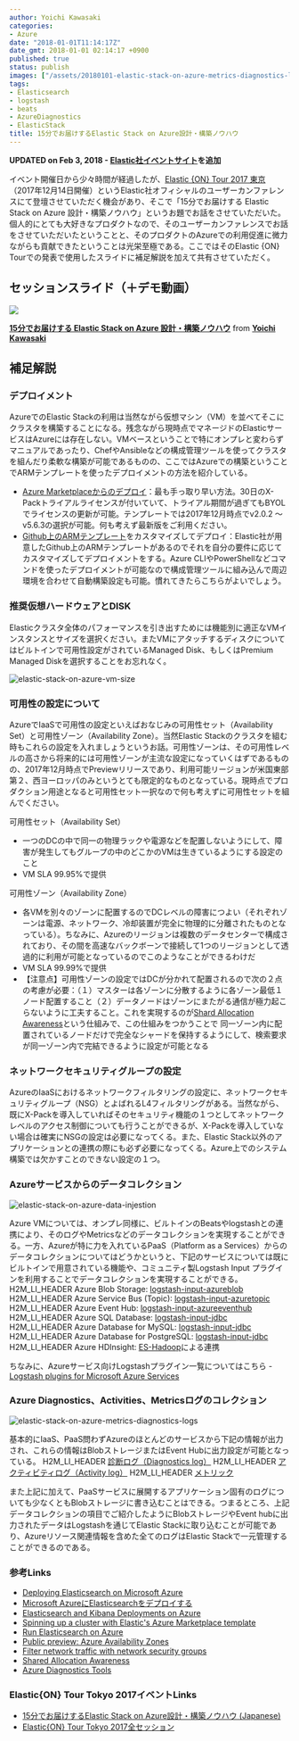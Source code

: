 ```yaml
---
author: Yoichi Kawasaki
categories:
- Azure
date: "2018-01-01T11:14:17Z"
date_gmt: 2018-01-01 02:14:17 +0900
published: true
status: publish
images: ["/assets/20180101-elastic-stack-on-azure-metrics-diagnostics-logs.jpg"]
tags:
- Elasticsearch
- logstash
- beats
- AzureDiagnostics
- ElasticStack
title: 15分でお届けするElastic Stack on Azure設計・構築ノウハウ
---
```


**UPDATED on Feb 3, 2018 - [Elastic社イベントサイト](https://www.elastic.co/elasticon/tour/2017/tokyo)を追加**

イベント開催日から少々時間が経過したが、[Elastic {ON} Tour 2017 東京](https://www.elastic.co/elasticon/tour/2017/tokyo)（2017年12月14日開催）というElastic社オフィシャルのユーザーカンファレンスにて登壇させていただく機会があり、そこで「15分でお届けする Elastic Stack on Azure 設計・構築ノウハウ」というお題でお話をさせていただいた。個人的にとても大好きなプロダクトなので、そのユーザーカンファレンスでお話をさせていただいたということと、そのプロダクトのAzureでの利用促進に微力ながらも貢献できたということは光栄至極である。ここではそのElastic {ON} Tourでの発表で使用したスライドに補足解説を加えて共有させていただく。

## セッションスライド（＋デモ動画）
[![](https://image.slidesharecdn.com/elasticontourmicrosoftv4-171226103730/95/15-elastic-stack-on-azure-1-638.jpg?cb=1514285111)](//www.slideshare.net/yokawasa/15-elastic-stack-on-azure-84976576)

**[15分でお届けする Elastic Stack on Azure 設計・構築ノウハウ](//www.slideshare.net/yokawasa/15-elastic-stack-on-azure-84976576)** from **[Yoichi Kawasaki](https://www.slideshare.net/yokawasa)**

## 補足解説

### デプロイメント

AzureでのElastic Stackの利用は当然ながら仮想マシン（VM）を並べてそこにクラスタを構築することになる。残念ながら現時点でマネージドのElasticサービスはAzureには存在しない。VMベースということで特にオンプレと変わらずマニュアルであったり、ChefやAnsibleなどの構成管理ツールを使ってクラスタを組んだり柔軟な構築が可能であるものの、ここではAzureでの構築ということでARMテンプレートを使ったデプロイメントの方法を紹介している。

- [Azure Marketplaceからのデプロイ](https://azuremarketplace.microsoft.com/ja-jp/marketplace/apps/elastic.elasticsearch)：最も手っ取り早い方法。30日のX-Packトライアルライセンスが付いていて、トライアル期間が過ぎてもBYOLでライセンスの更新が可能。テンプレートでは2017年12月時点でv2.0.2 〜 v5.6.3の選択が可能。何も考えず最新版をご利用ください。
- [Github上のARMテンプレート](https://github.com/elastic/azure-marketplace)をカスタマイズしてデプロイ：Elastic社が用意したGithub上のARMテンプレートがあるのでそれを自分の要件に応じてカスタマイズしてデプロイメントをする。Azure CLIやPowerShellなどコマンドを使ったデプロイメントが可能なので構成管理ツールに組み込んで周辺環境を合わせて自動構築設定も可能。慣れてきたらこちらがよいでしょう。

### 推奨仮想ハードウェアとDISK

Elasticクラスタ全体のパフォーマンスを引き出すためには機能別に適正なVMインスタンスとサイズを選択ください。またVMにアタッチするディスクについてはビルトインで可用性設定がされているManaged Disk、もしくはPremium Managed Diskを選択することをお忘れなく。

![elastic-stack-on-azure-vm-size](/assets/20180101-elastic-stack-on-azure-vm-size.jpg)

### 可用性の設定について

AzureでIaaSで可用性の設定といえばおなじみの可用性セット（Availability Set）と可用性ゾーン（Availability Zone）。当然Elastic Stackのクラスタを組む時もこれらの設定を入れましょうというお話。可用性ゾーンは、その可用性レベルの高さから将来的には可用性ゾーンが主流な設定になっていくはずであるものの、2017年12月時点でPreviewリリースであり、利用可能リージョンが米国東部第２、西ヨーロッパのみというとても限定的なものとなっている。現時点でプロダクション用途となると可用性セット一択なので何も考えずに可用性セットを組んでください。

可用性セット（Availability Set）

- 一つのDCの中で同一の物理ラックや電源などを配置しないようにして、障害が発生してもグループの中のどこかのVMは生きているようにする設定のこと
- VM SLA 99.95%で提供

可用性ゾーン（Availability Zone）

- 各VMを別々のゾーンに配置するのでDCレベルの障害につよい（それぞれゾーンは電源、ネットワーク、冷却装置が完全に物理的に分離されたものとなっている）。ちなみに、Azureのリージョンは複数のデータセンターで構成されており、その間を高速なバックボーンで接続して1つのリージョンとして透過的に利用が可能となっているのでこのようなことができるわけだ
- VM SLA 99.99%で提供
- 【注意点】可用性ゾーンの設定ではDCが分かれて配置されるので次の２点の考慮が必要：（１）マスターは各ゾーンに分散するように各ゾーン最低１ノード配置すること（２）データノードはゾーンにまたがる通信が極力起こらないように工夫すること。これを実現するのが[Shard Allocation Awareness](https://www.elastic.co/guide/en/elasticsearch/reference/6.0/allocation-awareness.html)という仕組みで、この仕組みをつかうことで 同一ゾーン内に配置されているノードだけで完全なシャードを保持するようにして、検索要求が同一ゾーン内で完結できるように設定が可能となる

### ネットワークセキュリティグループの設定

AzureのIaaSにおけるネットワークフィルタリングの設定に、ネットワークセキュリティグループ（NSG）とよばれるL4フィルタリングがある。当然ながら、既にX-Packを導入していればそのセキュリティ機能の１つとしてネットワークレベルのアクセス制御についても行うことができるが、X-Packを導入していない場合は確実にNSGの設定は必要になってくる。また、Elastic Stack以外のアプリケーションとの連携の際にも必ず必要になってくる。Azure上でのシステム構築では欠かすことのできない設定の１つ。

### Azureサービスからのデータコレクション

![elastic-stack-on-azure-data-injestion](/assets/20180101-elastic-stack-on-azure-data-injestion.jpg)

Azure VMについては、オンプレ同様に、ビルトインのBeatsやlogstashとの連携により、そのログやMetricsなどのデータコレクションを実現することができる。一方、Azureが特に力を入れているPaaS（Platform as a Services）からのデータコレクションについてはどうかというと、下記のサービスについては既にビルトインで用意されている機能や、コミュニティ製Logstash Input プラグインを利用することでデータコレクションを実現することができる。
H2M_LI_HEADER Azure Blob Storage: [logstash-input-azureblob](https://github.com/Azure/azure-diagnostics-tools/tree/master/Logstash/logstash-input-azureblob)
H2M_LI_HEADER Azure Service Bus (Topic): [logstash-input-azuretopic](https://github.com/Azure/azure-diagnostics-tools/tree/master/Logstash/logstash-input-azuretopic)
H2M_LI_HEADER Azure Event Hub: [logstash-input-azureeventhub](https://github.com/Azure/azure-diagnostics-tools/tree/master/Logstash/logstash-input-azureeventhub)
H2M_LI_HEADER Azure SQL Database: [logstash-input-jdbc](https://www.elastic.co/guide/en/logstash/current/plugins-inputs-jdbc.html)
H2M_LI_HEADER Azure Database for MySQL: [logstash-input-jdbc](https://www.elastic.co/guide/en/logstash/current/plugins-inputs-jdbc.html)
H2M_LI_HEADER Azure Database for PostgreSQL: [logstash-input-jdbc](https://www.elastic.co/guide/en/logstash/current/plugins-inputs-jdbc.html)
H2M_LI_HEADER Azure HDInsight: [ES-Hadoop](https://www.elastic.co/products/hadoop)による連携

ちなみに、Azureサービス向けLogstashプラグイン一覧についてはこちら - [Logstash plugins for Microsoft Azure Services](http://unofficialism.info/posts/logstash-plugins-for-azure-services/)

### Azure Diagnostics、Activities、Metricsログのコレクション

![elastic-stack-on-azure-metrics-diagnostics-logs](/assets/20180101-elastic-stack-on-azure-metrics-diagnostics-logs.jpg)

基本的にIaaS、PaaS問わずAzureのほとんどのサービスから下記の情報が出力され、これらの情報はBlobストレージまたはEvent Hubに出力設定が可能となっている。
H2M_LI_HEADER [診断ログ（Diagnostics log）](https://docs.microsoft.com/azure/monitoring-and-diagnostics/monitoring-overview-of-diagnostic-logs)
H2M_LI_HEADER [アクティビティログ（Activity log）](https://docs.microsoft.com/azure/monitoring-and-diagnostics/monitoring-overview-activity-logs)
H2M_LI_HEADER [メトリック](https://docs.microsoft.com/azure/monitoring-and-diagnostics/monitoring-overview-metrics)

また上記に加えて、PaaSサービスに展開するアプリケーション固有のログについても少なくともBlobストレージに書き込むことはできる。つまるところ、上記データコレクションの項目でご紹介したようにBlobストレージやEvent hubに出力されたデータはLogstashを通じてElastic Stackに取り込むことが可能であり、Azureリソース関連情報を含めた全てのログはElastic Stackで一元管理することができるのである。

### 参考Links

- [Deploying Elasticsearch on Microsoft Azure](https://www.elastic.co/blog/deploying-elasticsearch-on-microsoft-azure)
- [Microsoft AzureにElasticsearchをデプロイする](https://www.elastic.co/jp/blog/deploying-elasticsearch-on-microsoft-azure)
- [Elasticsearch and Kibana Deployments on Azure](https://www.elastic.co/blog/elasticsearch-and-kibana-deployments-on-azure)
- [Spinning up a cluster with Elastic's Azure Marketplace template](https://www.elastic.co/blog/spinning-up-a-cluster-with-elastics-azure-marketplace-template)
- [Run Elasticsearch on Azure](https://docs.microsoft.com/en-us/azure/architecture/elasticsearch/)
- [Public preview: Azure Availability Zones](https://azure.microsoft.com/en-us/updates/azure-availability-zones/)
- [Filter network traffic with network security groups](https://docs.microsoft.com/en-us/azure/virtual-network/virtual-networks-nsg)
- [Shared Allocation Awareness](https://www.elastic.co/guide/en/elasticsearch/reference/6.0/allocation-awareness.html#allocation-awareness)
- [Azure Diagnostics Tools](https://github.com/Azure/azure-diagnostics-tools)

### Elastic{ON} Tour Tokyo 2017イベントLinks

- [15分でお届けするElastic Stack on Azure設計・構築ノウハウ (Japanese) ](https://www.elastic.co/elasticon/tour/2017/tokyo/microsoft)
- [Elastic{ON} Tour Tokyo 2017全セッション](https://www.elastic.co/elasticon/tour/2017/tokyo)
